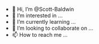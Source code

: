 - 👋 Hi, I’m @Scott-Baldwin
- 👀 I’m interested in ...
- 🌱 I’m currently learning ...
- 💞️ I’m looking to collaborate on ...
- 📫 How to reach me ...

<!---
Scott-Baldwin/Scott-Baldwin is a ✨ special ✨ repository because its `README.md` (this file) appears on your GitHub profile.
You can click the Preview link to take a look at your changes.
--->
